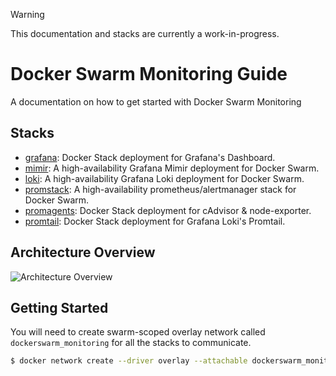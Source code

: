 > [!WARNING]
> This documentation and stacks are currently a work-in-progress.


# Docker Swarm Monitoring Guide
A documentation on how to get started with Docker Swarm Monitoring

## Stacks
- [grafana](https://github.com/YouMightNotNeedKubernetes/grafana): Docker Stack deployment for Grafana's Dashboard.
- [mimir](https://github.com/YouMightNotNeedKubernetes/mimir): A high-availability Grafana Mimir deployment for Docker Swarm.
- [loki](https://github.com/YouMightNotNeedKubernetes/loki): A high-availability Grafana Loki deployment for Docker Swarm.
- [promstack](https://github.com/YouMightNotNeedKubernetes/promstack): A high-availability prometheus/alertmanager stack for Docker Swarm.
- [promagents](https://github.com/YouMightNotNeedKubernetes/promagents): Docker Stack deployment for cAdvisor & node-exporter.
- [promtail](https://github.com/YouMightNotNeedKubernetes/promtail): Docker Stack deployment for Grafana Loki's Promtail.

## Architecture Overview

<picture>
  <source media="(prefers-color-scheme: dark)" srcset="https://github.com/YouMightNotNeedKubernetes/dockerswarm-monitoring-guide/assets/4363857/507dc46d-0537-45d2-a01a-11c6f57485b2">
  <source media="(prefers-color-scheme: light)" srcset="https://github.com/YouMightNotNeedKubernetes/dockerswarm-monitoring-guide/assets/4363857/b645d44a-c93d-4764-a34f-87cbdb25671e">
  <img alt="Architecture Overview" src="https://github.com/YouMightNotNeedKubernetes/dockerswarm-monitoring-guide/assets/4363857/507dc46d-0537-45d2-a01a-11c6f57485b2">
</picture>

## Getting Started

You will need to create swarm-scoped overlay network called `dockerswarm_monitoring` for all the stacks to communicate.

```sh
$ docker network create --driver overlay --attachable dockerswarm_monitoring
```
